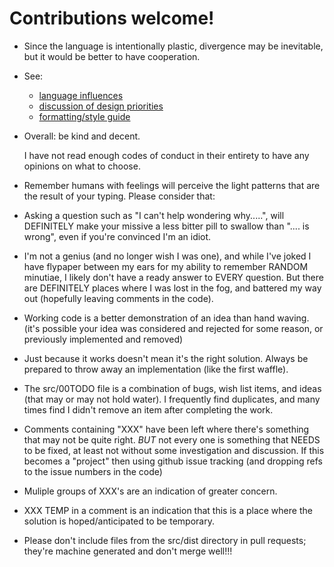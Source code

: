 # Contributions welcome!

* Since the language is intentionally plastic, divergence
  may be inevitable, but it would be better to have cooperation.

* See:
  * [language influences](influences.md)
  * [discussion of design priorities](prioriries.md)
  * [formatting/style guide](style.md)

* Overall: be kind and decent.

	I have not read enough codes of conduct in their entirety
	to have any opinions on what to choose.

*  Remember humans with feelings will perceive the light
   patterns that are the result of your typing.  Please consider that:

  * Asking a question such as "I can't help wondering why.....", will
    DEFINITELY make your missive a less bitter pill to swallow than
    ".... is wrong", even if you're convinced I'm an idiot.

  * I'm not a genius (and no longer wish I was one), and while I've
    joked I have flypaper between my ears for my ability to remember
    RANDOM minutiae, I likely don't have a ready answer to EVERY question.
    But there are DEFINITELY places where I was lost in the fog,
    and battered my way out (hopefully leaving comments in the code).

  * Working code is a better demonstration of an idea than hand waving.
    (it's possible your idea was considered and rejected for some reason,
    or previously implemented and removed)

  * Just because it works doesn't mean it's the right solution.
    Always be prepared to throw away an implementation
    (like the first waffle).

  * The src/00TODO file is a combination of bugs, wish list items,
    and ideas (that may or may not hold water).  I frequently find
    duplicates, and many times find I didn't remove an item after
    completing the work.

  * Comments containing "XXX" have been left where there's something
    that may not be quite right.  *BUT* not every one is something that
    NEEDS to be fixed, at least not without some investigation and
    discussion.  If this becomes a "project" then using github issue
    tracking (and dropping refs to the issue numbers in the code)
    
  * Muliple groups of XXX's are an indication of greater concern.

  * XXX TEMP in a comment is an indication that this is a place where
	the solution is hoped/anticipated to be temporary.

  * Please don't include files from the src/dist directory in pull requests;
	they're machine generated and don't merge well!!!
